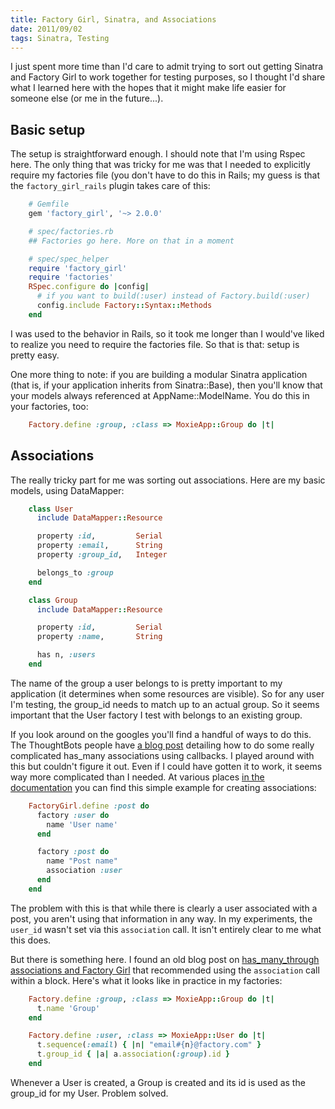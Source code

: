 ```yaml
---
title: Factory Girl, Sinatra, and Associations
date: 2011/09/02
tags: Sinatra, Testing
---
```


I just spent more time than I'd care to admit trying to sort out getting 
Sinatra and Factory Girl to work together for testing purposes, so I 
thought I'd share what I learned here with the hopes that it might make 
life easier for someone else (or me in the future...).

## Basic setup

The setup is straightforward enough.  I should note that I'm using Rspec 
here.  The only thing that was tricky for me was that I needed to 
explicitly require my factories file (you don't have to do this in 
Rails; my guess is that the `factory_girl_rails` plugin takes care of 
this:

```ruby
    # Gemfile
    gem 'factory_girl', '~> 2.0.0'

    # spec/factories.rb
    ## Factories go here. More on that in a moment

    # spec/spec_helper
    require 'factory_girl'
    require 'factories'
    RSpec.configure do |config|
      # if you want to build(:user) instead of Factory.build(:user)
      config.include Factory::Syntax::Methods
    end
```

I was used to the behavior in Rails, so it took me longer than I 
would've liked to realize you need to require the factories file.  So 
that is that: setup is pretty easy.

One more thing to note: if you are building a modular Sinatra 
application (that is, if your application inherits from Sinatra::Base), 
then you'll know that your models always referenced at 
AppName::ModelName.  You do this in your factories, too:

```ruby
    Factory.define :group, :class => MoxieApp::Group do |t|
```

## Associations

The really tricky part for me was sorting out associations.  Here are my 
basic models, using DataMapper:

```ruby
    class User
      include DataMapper::Resource

      property :id,         Serial
      property :email,      String
      property :group_id,   Integer

      belongs_to :group
    end

    class Group
      include DataMapper::Resource

      property :id,         Serial
      property :name,       String

      has n, :users
    end
```

The name of the group a user belongs to is pretty important to my 
application (it determines when some resources are visible).  So for any 
user I'm testing, the group_id needs to match up to an actual group.  So 
it seems important that the User factory I test with belongs to an 
existing group.

If you look around on the googles you'll find a handful of ways to do 
this.  The ThoughtBots people have [a blog post](http://robots.thoughtbot.com/post/254496652/aint-no-calla-back-girl) 
detailing how to do some really complicated has_many associations using 
callbacks.  I played around with this but couldn't figure it out.  Even 
if I could have gotten it to work, it seems way more complicated than I 
  needed.  At various places [in the documentation](https://github.com/thoughtbot/factory_girl/wiki/Usage) 
  you can find this simple example for creating associations:

```ruby
    FactoryGirl.define :post do
      factory :user do
        name 'User name'
      end

      factory :post do
        name "Post name"
        association :user
      end
    end
```

The problem with this is that while there is clearly a user associated 
with a post, you aren't using that information in any way.  In my 
experiments, the `user_id` wasn't set via this `association` call.  It 
isn't entirely clear to me what this does.

But there is something here.  I found an old blog post on 
[has_many_through associations and Factory Girl](http://www.snowblink.co.uk/archives/2009/04/24/factory-girl-and-has-many-through) that recommended using the `association` call within a block.  Here's 
what it looks like in practice in my factories:

```ruby
    Factory.define :group, :class => MoxieApp::Group do |t|
      t.name 'Group'
    end

    Factory.define :user, :class => MoxieApp::User do |t|
      t.sequence(:email) { |n| "email#{n}@factory.com" }
      t.group_id { |a| a.association(:group).id }
    end
```

Whenever a User is created, a Group is created and its id is used as the 
group_id for my User.  Problem solved.
